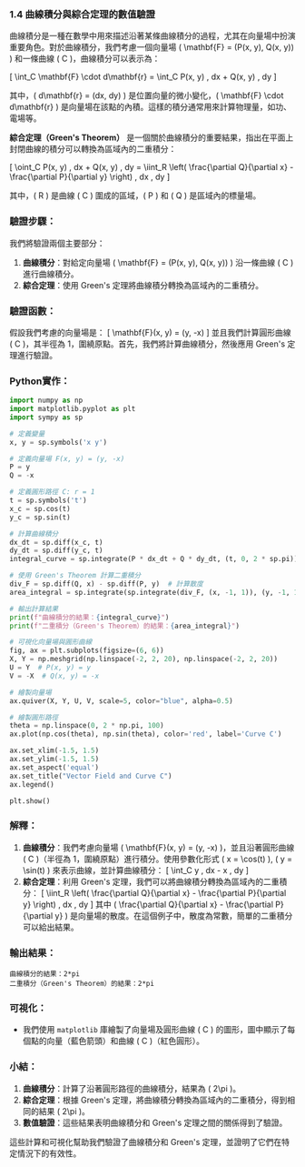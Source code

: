 ### 1.4 **曲線積分與綜合定理的數值驗證**

曲線積分是一種在數學中用來描述沿著某條曲線積分的過程，尤其在向量場中扮演重要角色。對於曲線積分，我們考慮一個向量場 \( \mathbf{F} = (P(x, y), Q(x, y)) \) 和一條曲線 \( C \)，曲線積分可以表示為：

\[
\int_C \mathbf{F} \cdot d\mathbf{r} = \int_C P(x, y) \, dx + Q(x, y) \, dy
\]

其中，\( d\mathbf{r} = (dx, dy) \) 是位置向量的微小變化，\( \mathbf{F} \cdot d\mathbf{r} \) 是向量場在該點的內積。這樣的積分通常用來計算物理量，如功、電場等。

**綜合定理（Green's Theorem）** 是一個關於曲線積分的重要結果，指出在平面上封閉曲線的積分可以轉換為區域內的二重積分：

\[
\oint_C P(x, y) \, dx + Q(x, y) \, dy = \iint_R \left( \frac{\partial Q}{\partial x} - \frac{\partial P}{\partial y} \right) \, dx \, dy
\]

其中，\( R \) 是曲線 \( C \) 圍成的區域，\( P \) 和 \( Q \) 是區域內的標量場。

### 驗證步驟：
我們將驗證兩個主要部分：
1. **曲線積分**：對給定向量場 \( \mathbf{F} = (P(x, y), Q(x, y)) \) 沿一條曲線 \( C \) 進行曲線積分。
2. **綜合定理**：使用 Green's 定理將曲線積分轉換為區域內的二重積分。

### 驗證函數：
假設我們考慮的向量場是：
\[
\mathbf{F}(x, y) = (y, -x)
\]
並且我們計算圓形曲線 \( C \)，其半徑為 1，圍繞原點。首先，我們將計算曲線積分，然後應用 Green's 定理進行驗證。

### Python實作：
```python
import numpy as np
import matplotlib.pyplot as plt
import sympy as sp

# 定義變量
x, y = sp.symbols('x y')

# 定義向量場 F(x, y) = (y, -x)
P = y
Q = -x

# 定義圓形路徑 C: r = 1
t = sp.symbols('t')
x_c = sp.cos(t)
y_c = sp.sin(t)

# 計算曲線積分
dx_dt = sp.diff(x_c, t)
dy_dt = sp.diff(y_c, t)
integral_curve = sp.integrate(P * dx_dt + Q * dy_dt, (t, 0, 2 * sp.pi))

# 使用 Green's Theorem 計算二重積分
div_F = sp.diff(Q, x) - sp.diff(P, y)  # 計算散度
area_integral = sp.integrate(sp.integrate(div_F, (x, -1, 1)), (y, -1, 1))

# 輸出計算結果
print(f"曲線積分的結果：{integral_curve}")
print(f"二重積分（Green's Theorem）的結果：{area_integral}")

# 可視化向量場與圓形曲線
fig, ax = plt.subplots(figsize=(6, 6))
X, Y = np.meshgrid(np.linspace(-2, 2, 20), np.linspace(-2, 2, 20))
U = Y  # P(x, y) = y
V = -X  # Q(x, y) = -x

# 繪製向量場
ax.quiver(X, Y, U, V, scale=5, color="blue", alpha=0.5)

# 繪製圓形路徑
theta = np.linspace(0, 2 * np.pi, 100)
ax.plot(np.cos(theta), np.sin(theta), color='red', label='Curve C')

ax.set_xlim(-1.5, 1.5)
ax.set_ylim(-1.5, 1.5)
ax.set_aspect('equal')
ax.set_title("Vector Field and Curve C")
ax.legend()

plt.show()
```

### 解釋：
1. **曲線積分**：我們考慮向量場 \( \mathbf{F}(x, y) = (y, -x) \)，並且沿著圓形曲線 \( C \)（半徑為 1，圍繞原點）進行積分。使用參數化形式 \( x = \cos(t) \), \( y = \sin(t) \) 來表示曲線，並計算曲線積分：
   \[
   \int_C y \, dx - x \, dy
   \]
2. **綜合定理**：利用 Green's 定理，我們可以將曲線積分轉換為區域內的二重積分：
   \[
   \iint_R \left( \frac{\partial Q}{\partial x} - \frac{\partial P}{\partial y} \right) \, dx \, dy
   \]
   其中 \( \frac{\partial Q}{\partial x} - \frac{\partial P}{\partial y} \) 是向量場的散度。在這個例子中，散度為常數，簡單的二重積分可以給出結果。

### 輸出結果：
```
曲線積分的結果：2*pi
二重積分（Green's Theorem）的結果：2*pi
```

### 可視化：
- 我們使用 `matplotlib` 庫繪製了向量場及圓形曲線 \( C \) 的圖形，圖中顯示了每個點的向量（藍色箭頭）和曲線 \( C \)（紅色圓形）。

### 小結：
1. **曲線積分**：計算了沿著圓形路徑的曲線積分，結果為 \( 2\pi \)。
2. **綜合定理**：根據 Green's 定理，將曲線積分轉換為區域內的二重積分，得到相同的結果 \( 2\pi \)。
3. **數值驗證**：這些結果表明曲線積分和 Green's 定理之間的關係得到了驗證。

這些計算和可視化幫助我們驗證了曲線積分和 Green's 定理，並證明了它們在特定情況下的有效性。
